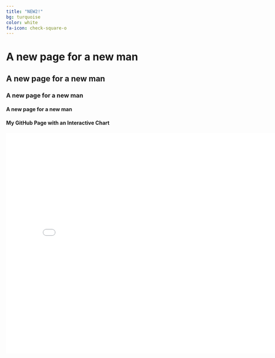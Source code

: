 ```yaml
---
title: "NEW2!"
bg: turquoise
color: white
fa-icon: check-square-o
---
```


# A new page for a new man
## A new page for a new man
### A new page for a new man
#### A new page for a new man


#### My GitHub Page with an Interactive Chart

<iframe src="chart.html" width="800" height="600" frameborder="0" style="border:0;"></iframe>

